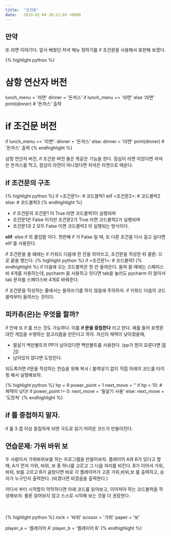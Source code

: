 ```yaml
---
title:  "조건문"
date:   2019-02-04 20:21:03 +0900
---
```


## 만약
또 라면 이야기다.
앞서 배웠던 저녁 메뉴 정하기를 if 조건문을 사용해서 표현해 보겠다.

{% highlight python %}
# 삼항 연산자 버전
lunch_menu = '라면'
dinner = '돈까스' if lunch_menu == '라면' else '라면'
print(dinner) # '돈까스' 출력

# if 조건문 버전
if lunch_menu == '라면':
    dinner = '돈까스'
else:
    dinner = '라면'
print(dinner) # '돈까스' 출력
{% endhighlight %}

삼항 연산자 버전, if 조건문 버전 둘은 똑같은 기능을 한다. 점심이 라면 이었다면
저녁은 돈까스를 먹고, 점심이 라면이 아니었다면 저녁은 라면으로 떼운다.

## if 조건문의 구조
{% highlight python %}
if <조건문1>:
    # 코드블럭1
elif <조건문2>:
    # 코드블럭2
else:
    # 코드블럭3 
{% endhighlight %}

* if 조건문의 조건문1 이 True 라면 코드블럭1이 실행되며
* 조건문1은 False 이지만 조건문2가 True 라면 코드블럭2가 실행되며
* 조건문1과 2 모두 False 이면 코드블럭3 이 실행되는 방식이다.

**elif**: else if 의 줄임말 이다. 첫번째 if 가 False 일 때, 또 다른 조건을 다시 걸고 싶다면
elif 를 사용한다.

if 조건문을 쓸 떄에는 if 키워드 다음에 한 칸을 띄어쓰고, 조건문을 작성한 뒤 콜론: 으로 끝을 맺는다.
{% highlight python %}
if <조건문1>:
    # 코드블럭1
{% endhighlight %}
if 다음에 오는 코드블럭은 한 칸 들여쓴다. 들여 쓸 때에는 스페이스바 4개를 사용하는데,
pycharm 을 사용하고 잇다면 tab을 눌러도 pycharm 이 알아서 tab 문자를 스페이스바 4개로 바꿔준다.

if 조건문을 작성하는 줄에서는 들여쓰기를 하지 않음에 주의하자.
if 키워드 다음의 코드블럭부터 들여쓰는 것이다.


## 피카츄(은)는 무엇을 할까?
if 안에 또 if 를 쓰는 것도 가능하다. 이를 **if 문을 중첩한다** 라고 한다.
예를 들어 포켓몬 대전 게임을 수행하는 알고리즘을 만든다고 하자.
자신의 체력이 낮아졌을때,
* 필살기 백만볼트의 PP가 남아있다면 백만볼트를 사용한다. (pp가 뭔지 모른다면 
<a href="https://namu.wiki/w/%EB%B0%9C%EB%B2%84%EB%91%A5" target="_blank">여기</a>)
* 남아있지 않다면 도망친다. 


되도록이면 if문을 작성하는 연습을 위해 복사 / 붙여넣기 없이 직접 아래의 코드를 타이핑 해서 실행해보자.

{% highlight python %}
hp = 9
power_point = 1
next_move = ''
if hp < 10: # 체력이 낮다!
    if power_point != 0:
        next_move = '필살기 사용'
    else:
        next_move = '도망쳐'
{% endhighlight %}


## if 를 중첩하지 말자.
if 를 3 겹 이상 중첩하게 되면 극도로 읽기 어려운 코드가 만들어진다.



## 연습문제: 가위 바위 보
두 사람이서 가위바위보를 하는 프로그램을 만들어보자.
플레이어 A와 B가 있다고 할 때, A가 먼저 가위, 바위, 보 중 하나를 고르고
그 다음 자리를 비킨다. B가 이어서 가위, 바위, 보를 고르고
B가 골랐다면 바로 각 플레이어가 고른 가위,바위,보 를 출력하고,
승자가 누구인지 출력한다. (비겼다면 비겼음을 출력한다.)

어디서 부터 시작할지 막막하다면 아래 코드를 읽어보고, 이어져야 하는 코드블럭을 작성해보자.
물론 읽어보지 않고 스스로 시작해 보는 것을 더 권장한다.
<br><br><br>


{% highlight python %}
rock = '바위'
scissor = '가위'
paper = '보'

player_a = '플레이어 A'
player_b = '플레이어 B'
{% endhighlight %}


